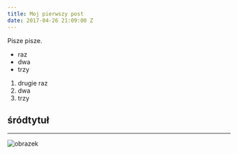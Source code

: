 ```yaml
---
title: Moj pierwszy post
date: 2017-04-26 21:09:00 Z
---
```


Pisze pisze.

* raz
* dwa
* trzy

1. drugie raz
2. dwa
3. trzy

## śródtytuł

---

![obrazek](http://www.tapetynaplochu.org/tapety/tapetynaplochu-org-1280x1024-23072008115942.jpg)